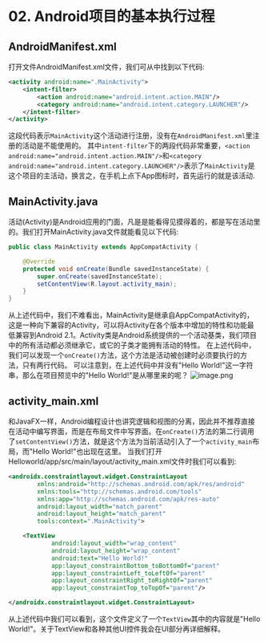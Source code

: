 # 02. Android项目的基本执行过程

## AndroidManifest.xml
打开文件AndroidManifest.xml文件，我们可从中找到以下代码:
```XML
<activity android:name=".MainActivity">
    <intent-filter>
        <action android:name="android.intent.action.MAIN"/>
        <category android:name="android.intent.category.LAUNCHER"/>
    </intent-filter>
</activity>
```
这段代码表示`MainActivity`这个活动进行注册，没有在`AndroidManifest.xml`里注册的活动是不能使用的。
其中`intent-filter`下的两段代码非常重要，`<action android:name="android.intent.action.MAIN"/>`和`<category android:name="android.intent.category.LAUNCHER"/>`表示了`MainActivity`是这个项目的主活动，换言之，在手机上点下App图标时，首先运行的就是该活动.

## MainActivity.java
活动(Activity)是Android应用的门面，凡是是能看得见摸得着的，都是写在活动里的。我们打开MainActivity.java文件就能看见以下代码:
```Java
public class MainActivity extends AppCompatActivity {

    @Override
    protected void onCreate(Bundle savedInstanceState) {
        super.onCreate(savedInstanceState);
        setContentView(R.layout.activity_main);
    }
}
```
从上述代码中，我们不难看出，MainActivity是继承自AppCompatActivity的，这是一种向下兼容的Activity，可以将Activity在各个版本中增加的特性和功能最低兼容到Android 2.1。Activity类是Android系统提供的一个活动基类，我们项目中的所有活动都必须继承它，或它的子类才能拥有活动的特性。
在上述代码中，我们可以发现一个`onCreate()`方法，这个方法是活动被创建时必须要执行的方法，只有两行代码。
可以注意到，在上述代码中并没有"Hello World!"这一字符串，那么在项目预览中的"Hello World!"是从哪里来的呢？
![image.png](https://i.loli.net/2020/04/28/1KnUsBDiWN7u2yC.png)

## activity_main.xml
和JavaFX一样，Android编程设计也讲究逻辑和视图的分离，因此并不推荐直接在活动中编写界面，而是在布局文件中写界面。在`onCreate()`方法的第二行调用了`setContentView()`方法，就是这个方法为当前活动引入了一个`activity_main`布局，而"Hello World!"也出现在这里。
当我们打开Helloworld/app/src/main/layout/activity_main.xml文件时我们可以看到:
```XML
<androidx.constraintlayout.widget.ConstraintLayout
        xmlns:android="http://schemas.android.com/apk/res/android"
        xmlns:tools="http://schemas.android.com/tools"
        xmlns:app="http://schemas.android.com/apk/res-auto"
        android:layout_width="match_parent"
        android:layout_height="match_parent"
        tools:context=".MainActivity">

    <TextView
            android:layout_width="wrap_content"
            android:layout_height="wrap_content"
            android:text="Hello World!"
            app:layout_constraintBottom_toBottomOf="parent"
            app:layout_constraintLeft_toLeftOf="parent"
            app:layout_constraintRight_toRightOf="parent"
            app:layout_constraintTop_toTopOf="parent"/>

</androidx.constraintlayout.widget.ConstraintLayout>
```
从上述代码中我们可以看到，这个文件定义了一个`TextView`其中的内容就是"Hello World!"。关于TextView和各种其他UI控件我会在UI部分再详细解释。